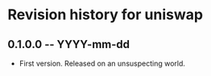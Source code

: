 # Revision history for uniswap

## 0.1.0.0 -- YYYY-mm-dd

* First version. Released on an unsuspecting world.

